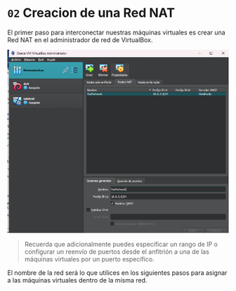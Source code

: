 # `02` Creacion de una Red NAT

El primer paso para interconectar nuestras máquinas virtuales es crear una Red NAT en el administrador de red de VirtualBox.

![Administrador de red](../../.learn/assets/vbox-network-manager.png)

> Recuerda que adicionalmente puedes especificar un rango de IP o configurar un reenvío de puertos desde el anfitrión a una de las máquinas virtuales por un puerto específico.

El nombre de la red será lo que utilices en los siguientes pasos para asignar a las máquinas virtuales dentro de la misma red.
